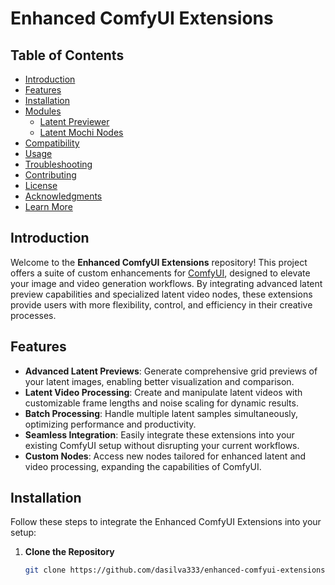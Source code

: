 # Enhanced ComfyUI Extensions

## Table of Contents
- [Introduction](#introduction)
- [Features](#features)
- [Installation](#installation)
- [Modules](#modules)
  - [Latent Previewer](./latent-previewer/README.md)
  - [Latent Mochi Nodes](./latent-mochi/README.md)
- [Compatibility](#compatibility)
- [Usage](#usage)
- [Troubleshooting](#troubleshooting)
- [Contributing](#contributing)
- [License](#license)
- [Acknowledgments](#acknowledgments)
- [Learn More](#learn-more)

## Introduction

Welcome to the **Enhanced ComfyUI Extensions** repository! This project offers a suite of custom enhancements for [ComfyUI](https://github.com/comfyui/ComfyUI), designed to elevate your image and video generation workflows. By integrating advanced latent preview capabilities and specialized latent video nodes, these extensions provide users with more flexibility, control, and efficiency in their creative processes.

## Features

- **Advanced Latent Previews**: Generate comprehensive grid previews of your latent images, enabling better visualization and comparison.
- **Latent Video Processing**: Create and manipulate latent videos with customizable frame lengths and noise scaling for dynamic results.
- **Batch Processing**: Handle multiple latent samples simultaneously, optimizing performance and productivity.
- **Seamless Integration**: Easily integrate these extensions into your existing ComfyUI setup without disrupting your current workflows.
- **Custom Nodes**: Access new nodes tailored for enhanced latent and video processing, expanding the capabilities of ComfyUI.

## Installation

Follow these steps to integrate the Enhanced ComfyUI Extensions into your setup:

1. **Clone the Repository**

   ```bash
   git clone https://github.com/dasilva333/enhanced-comfyui-extensions.git
